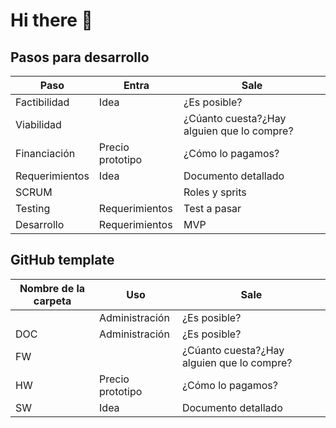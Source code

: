 # Hi there 👋

## Pasos para desarrollo

| Paso              | Entra            | Sale                                       |
|-------------------|------------------|--------------------------------------------|
| Factibilidad      | Idea             | ¿Es posible?                               |
| Viabilidad        |                  | ¿Cúanto cuesta?¿Hay alguien que lo compre? |
| Financiación      | Precio prototipo | ¿Cómo lo pagamos?                          |
| Requerimientos    | Idea             | Documento detallado                        |
| SCRUM             |                  | Roles y sprits                             |
| Testing           | Requerimientos   | Test a pasar                               |
| Desarrollo        | Requerimientos   | MVP                                        |

## GitHub template

| Nombre de la carpeta | Uso              | Sale                                       |
|----------------------|------------------|--------------------------------------------|
                       | Administración   | ¿Es posible?                               |
| DOC                  | Administración   | ¿Es posible?                               |
| FW                   |                  | ¿Cúanto cuesta?¿Hay alguien que lo compre? |
| HW                   | Precio prototipo | ¿Cómo lo pagamos?                          |
| SW                   | Idea             | Documento detallado                        |

<!--

**Here are some ideas to get you started:**

🙋‍♀️ A short introduction - what is your organization all about?
🌈 Contribution guidelines - how can the community get involved?
👩‍💻 Useful resources - where can the community find your docs? Is there anything else the community should know?
🍿 Fun facts - what does your team eat for breakfast?
🧙 Remember, you can do mighty things with the power of [Markdown](https://docs.github.com/github/writing-on-github/getting-started-with-writing-and-formatting-on-github/basic-writing-and-formatting-syntax)
-->
